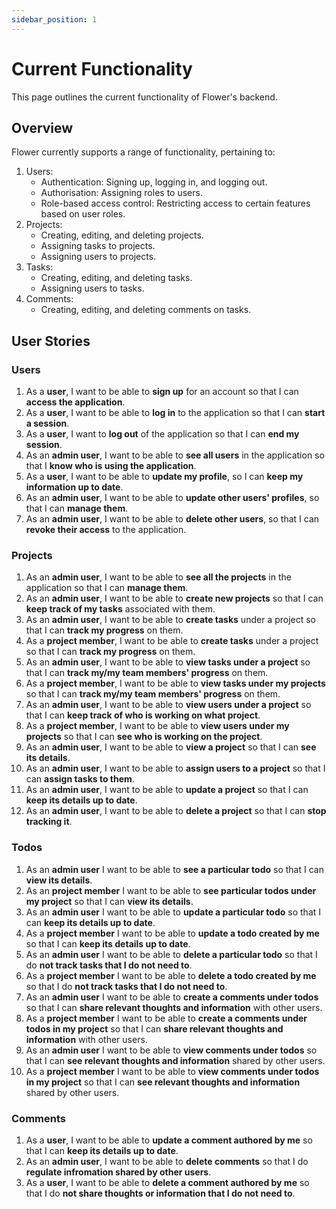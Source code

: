 ```yaml
---
sidebar_position: 1
---
```


# Current Functionality

This page outlines the current functionality of Flower's backend.

## Overview

Flower currently supports a range of functionality, pertaining to:

1. Users:
   - Authentication: Signing up, logging in, and logging out.
   - Authorisation: Assigning roles to users.
   - Role-based access control: Restricting access to certain features based on user roles.
2. Projects:
   - Creating, editing, and deleting projects.
   - Assigning tasks to projects.
   - Assigning users to projects.
3. Tasks:
   - Creating, editing, and deleting tasks.
   - Assigning users to tasks.
4. Comments:
   - Creating, editing, and deleting comments on tasks.

## User Stories

### Users

1. As a **user**, I want to be able to **sign up** for an account so that I can **access the application**.
2. As a **user**, I want to be able to **log in** to the application so that I can **start a session**.
3. As a **user**, I want to **log out** of the application so that I can **end my session**.
4. As an **admin user**, I want to be able to **see all users** in the application so that I **know who is using the application**.
6. As a **user**, I want to be able to **update my profile**, so I can **keep my information up to date**.
7. As an **admin user**, I want to be able to **update other users' profiles**, so that I can **manage them**.
8. As an **admin user**, I want to be able to **delete other users**, so that I can **revoke their access** to the application.

### Projects

1. As an **admin user**, I want to be able to **see all the projects** in the application so that I can **manage them**.
2. As an **admin user**, I want to be able to **create new projects** so that I can **keep track of my tasks** associated with them.
3. As an **admin user**, I want to be able to **create tasks** under a project so that I can **track my progress** on them.
4. As a **project member**, I want to be able to **create tasks** under a project so that I can **track my progress** on them.
5. As an **admin user**, I want to be able to **view tasks under a project** so that I can **track my/my team members' progress** on them.
6. As a **project member**, I want to be able to **view tasks under my projects** so that I can **track my/my team members' progress** on them.
7. As an **admin user**, I want to be able to **view users under a project** so that I can **keep track of who is working on what project**.
8. As a **project member**, I want to be able to **view users under my projects** so that I can **see who is working on the project**.
9. As an **admin user**, I want to be able to **view a project** so that I can **see its details**.
10. As an **admin user**, I want to be able to **assign users to a project** so that I can **assign tasks to them**.
11. As an **admin user**, I want to be able to **update a project** so that I can **keep its details up to date**.
12. As an **admin user**, I want to be able to **delete a project** so that I can **stop tracking it**.

### Todos

1. As an **admin user** I want to be able to **see a particular todo** so that I can **view its details**.
2. As an **project member** I want to be able to **see particular todos under my project** so that I can **view its details**.
3. As an **admin user** I want to be able to **update a particular todo** so that I can **keep its details up to date**.
4. As a **project member** I want to be able to **update a todo created by me** so that I can **keep its details up to date**.
5. As an **admin user** I want to be able to **delete a particular todo** so that I do **not track tasks that I do not need to**.
6. As a **project member** I want to be able to **delete a todo created by me** so that I do **not track tasks that I do not need to**.
7. As an **admin user** I want to be able to **create a comments under todos** so that I can **share relevant thoughts and information** with other users.
8. As a **project member** I want to be able to **create a comments under todos in my project** so that I can **share relevant thoughts and information** with other users.
9. As an **admin user** I want to be able to **view comments under todos** so that I can **see relevant thoughts and information** shared by other users.
10. As a **project member** I want to be able to **view comments under todos in my project** so that I can **see relevant thoughts and information** shared by other users.

### Comments

1. As a **user**, I want to be able to **update a comment authored by me** so that I can **keep its details up to date**.
2. As an **admin user**, I want to be able to **delete comments** so that I do **regulate infromation shared by other users**.
3. As a **user**, I want to be able to **delete a comment authored by me** so that I do **not share thoughts or information that I do not need to**.
